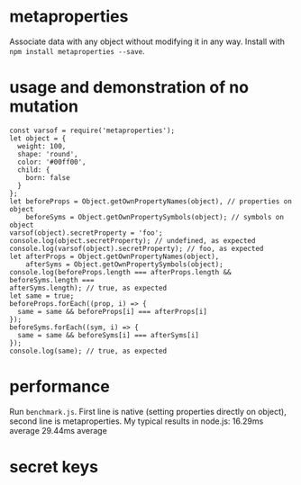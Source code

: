 # metaproperties
Associate data with any object without modifying it in any way. Install with
`npm install metaproperties --save`.

# usage and demonstration of no mutation
    const varsof = require('metaproperties');
    let object = {
      weight: 100,
      shape: 'round',
      color: '#00ff00',
      child: {
        born: false
      }
    };
    let beforeProps = Object.getOwnPropertyNames(object), // properties on object
        beforeSyms = Object.getOwnPropertySymbols(object); // symbols on object
    varsof(object).secretProperty = 'foo';
    console.log(object.secretProperty); // undefined, as expected
    console.log(varsof(object).secretProperty); // foo, as expected
    let afterProps = Object.getOwnPropertyNames(object),
        afterSyms = Object.getOwnPropertySymbols(object);
    console.log(beforeProps.length === afterProps.length && beforeSyms.length ===
    afterSyms.length); // true, as expected
    let same = true;
    beforeProps.forEach((prop, i) => {
      same = same && beforeProps[i] === afterProps[i]
    });
    beforeSyms.forEach((sym, i) => {
      same = same && beforeSyms[i] === afterSyms[i]
    });
    console.log(same); // true, as expected

# performance
Run `benchmark.js`. First line is native (setting properties directly on object), second line is metaproperties. My typical results in node.js:
  16.29ms average
  29.44ms average

# secret keys

